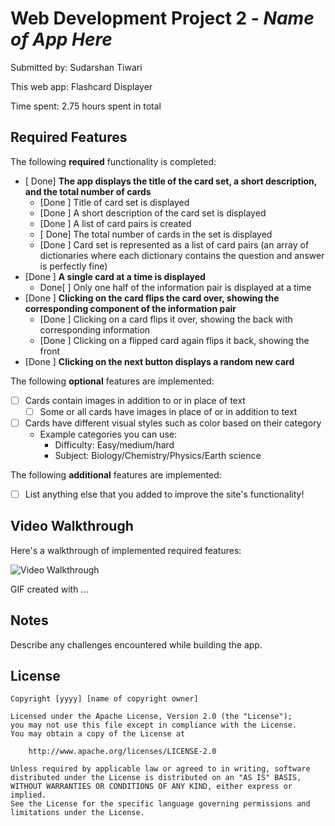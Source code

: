 # Web Development Project 2 - *Name of App Here*

Submitted by: Sudarshan Tiwari

This web app: Flashcard Displayer

Time spent: 2.75 hours spent in total

## Required Features

The following **required** functionality is completed:


- [ Done] **The app displays the title of the card set, a short description, and the total number of cards**
  - [Done ] Title of card set is displayed 
  - [Done ] A short description of the card set is displayed 
  - [Done ] A list of card pairs is created
  - [ Done] The total number of cards in the set is displayed 
  - [Done ] Card set is represented as a list of card pairs (an array of dictionaries where each dictionary contains the question and answer is perfectly fine)
- [Done ] **A single card at a time is displayed**
  - Done[ ] Only one half of the information pair is displayed at a time
- [Done ] **Clicking on the card flips the card over, showing the corresponding component of the information pair**
  - [Done ] Clicking on a card flips it over, showing the back with corresponding information 
  - [Done ] Clicking on a flipped card again flips it back, showing the front
- [Done ] **Clicking on the next button displays a random new card**

The following **optional** features are implemented:

- [ ] Cards contain images in addition to or in place of text
  - [ ] Some or all cards have images in place of or in addition to text
- [ ] Cards have different visual styles such as color based on their category
  - Example categories you can use:
    - Difficulty: Easy/medium/hard
    - Subject: Biology/Chemistry/Physics/Earth science

The following **additional** features are implemented:

* [ ] List anything else that you added to improve the site's functionality!

## Video Walkthrough

Here's a walkthrough of implemented required features:

<img src='https://i.imgur.com/J5qlMLO.gif' title='Video Walkthrough' width='' alt='Video Walkthrough' />

<!-- Replace this with whatever GIF tool you used! -->
GIF created with ...  
<!-- Recommended tools:
[Kap](https://getkap.co/) for macOS
[ScreenToGif](https://www.screentogif.com/) for Windows
[peek](https://github.com/phw/peek) for Linux. -->

## Notes

Describe any challenges encountered while building the app.

## License

    Copyright [yyyy] [name of copyright owner]

    Licensed under the Apache License, Version 2.0 (the "License");
    you may not use this file except in compliance with the License.
    You may obtain a copy of the License at

        http://www.apache.org/licenses/LICENSE-2.0

    Unless required by applicable law or agreed to in writing, software
    distributed under the License is distributed on an "AS IS" BASIS,
    WITHOUT WARRANTIES OR CONDITIONS OF ANY KIND, either express or implied.
    See the License for the specific language governing permissions and
    limitations under the License.
